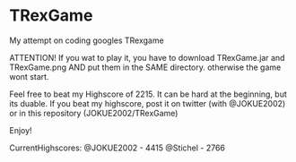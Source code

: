 # TRexGame
My attempt on coding googles TRexgame

ATTENTION!
If you wat to play it, you have to download TRexGame.jar and TRexGame.png AND put them in the SAME directory. otherwise the game wont start.

Feel free to beat my Highscore of 2215. It can be hard at the beginning, but its duable.
If you beat my highscore, post it on twitter (with @JOKUE2002) or in this repository (JOKUE2002/TRexGame)

Enjoy!


CurrentHighscores:
@JOKUE2002 - 4415
@Stichel - 2766
